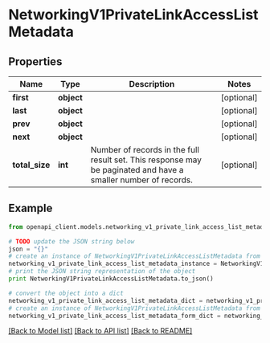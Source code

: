 # NetworkingV1PrivateLinkAccessListMetadata


## Properties
Name | Type | Description | Notes
------------ | ------------- | ------------- | -------------
**first** | **object** |  | [optional] 
**last** | **object** |  | [optional] 
**prev** | **object** |  | [optional] 
**next** | **object** |  | [optional] 
**total_size** | **int** | Number of records in the full result set. This response may be paginated and have a smaller number of records. | [optional] 

## Example

```python
from openapi_client.models.networking_v1_private_link_access_list_metadata import NetworkingV1PrivateLinkAccessListMetadata

# TODO update the JSON string below
json = "{}"
# create an instance of NetworkingV1PrivateLinkAccessListMetadata from a JSON string
networking_v1_private_link_access_list_metadata_instance = NetworkingV1PrivateLinkAccessListMetadata.from_json(json)
# print the JSON string representation of the object
print NetworkingV1PrivateLinkAccessListMetadata.to_json()

# convert the object into a dict
networking_v1_private_link_access_list_metadata_dict = networking_v1_private_link_access_list_metadata_instance.to_dict()
# create an instance of NetworkingV1PrivateLinkAccessListMetadata from a dict
networking_v1_private_link_access_list_metadata_form_dict = networking_v1_private_link_access_list_metadata.from_dict(networking_v1_private_link_access_list_metadata_dict)
```
[[Back to Model list]](../ccloud/README.md#documentation-for-models) [[Back to API list]](../ccloud/README.md#documentation-for-api-endpoints) [[Back to README]](../ccloud/README.md)



